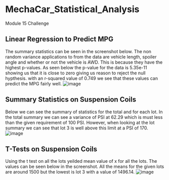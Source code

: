# MechaCar_Statistical_Analysis
Module 15 Challenge
## Linear Regression to Predict MPG
The summary statistics can be seen in the screenshot below. The non random variance applications to from the data are vehicle length, spoiler angle and whether or not the vehicle is AWD. This is because they have the highest p-values. As seen below the p-value for the data is 5.35e-11 showing us that it is close to zero giving us reason to reject the null hypthesis. with an r-squared value of 0.749 we see that these values can predict the MPG fairly well.
![image](https://user-images.githubusercontent.com/105249779/189582231-694c71ec-de97-46aa-af09-17790c894311.png)
## Summary Statistics on Suspension Coils
Below we can see the summary of statistics for the total and for each lot. In the total summary we can see a variance of PSI at 62.29 which is must less than the given requirement of 100 PSI. However, when looking at the lot summary we can see that lot 3 is well above this limit at a PSI of 170.
![image](https://user-images.githubusercontent.com/105249779/189583777-9d3f42df-c91c-4876-9781-4543f598aac7.png)
## T-Tests on Suspension Coils
Using the t test on all the lots yeilded mean value of x for all the lots. The values can be seen below in the screenshot. All the means for the given lots are around 1500 but the lowest is lot 3 with a value of 1496.14.
![image](https://user-images.githubusercontent.com/105249779/189585006-65b71044-3dc2-4b91-925c-5883d80a3f40.png)
